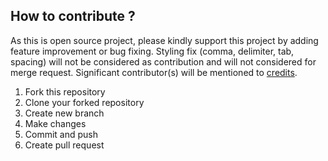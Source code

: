 ## How to contribute ?
As this is open source project, please kindly support this project by adding feature improvement or bug fixing. Styling fix (comma, delimiter, tab, spacing) will not be considered as contribution and will not considered for merge request. Significant contributor(s) will be mentioned to [credits](README#credits).<br>

1. Fork this repository
2. Clone your forked repository
3. Create new branch
4. Make changes
5. Commit and push
6. Create pull request
